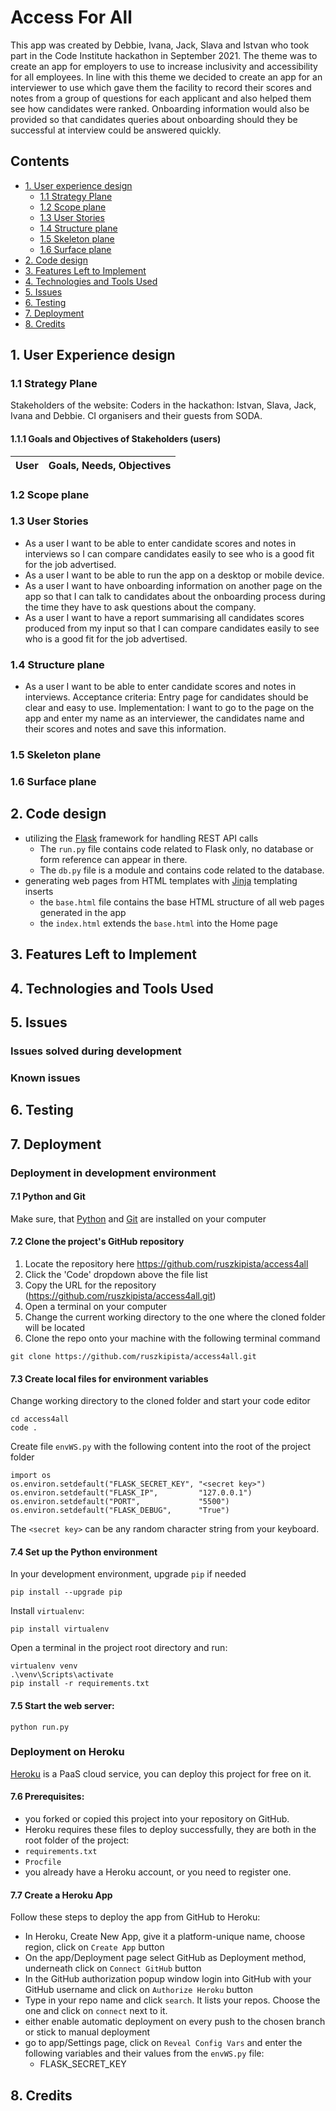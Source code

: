 # Access For All

This app was created by Debbie, Ivana, Jack, Slava and Istvan who took part in the Code Institute hackathon in September 2021.  The theme was to create an app for employers to use to increase inclusivity and accessibility for all employees.  In line with this theme we decided to create an app for an interviewer to use which gave them the facility to record their scores  and notes from a group of questions for each applicant and also helped them see how candidates were ranked.  Onboarding information would also be provided so that candidates queries about onboarding should they be successful at interview could be answered quickly.

## Contents
- [1. User experience design](#1-user-experience-design "1. UX design")
  - [1.1 Strategy Plane](#11-strategy-plane "1.1 Strategy Plane")
  - [1.2 Scope plane](#12-scope-plane "1.2 Scope plane")
  - [1.3 User Stories](#13-user-stories "1.3 User Stories")
  - [1.4 Structure plane](#14-structure-plane "1.4 Structure plane")
  - [1.5 Skeleton plane](#15-skeleton-plane "1.5 Skeleton plane")
  - [1.6 Surface plane](#16-surface-plane "1.6 Surface plane")
- [2. Code design](#2-code-design "2. Code design")
- [3. Features Left to Implement](#3-features-left-to-implement "3. Features Left to Implement")
- [4. Technologies and Tools Used](#4-technologies-and-tools-used "4. Technologies and Tools Used")
- [5. Issues](#5-issues "5. Solved and Known issues")
- [6. Testing](#6-testing "6. Testing")
- [7. Deployment](#7-deployment "7. Deployment")
- [8. Credits](#8-credits "8 Credits")

## 1. User Experience design
### 1.1 Strategy Plane
Stakeholders of the website:
Coders in the hackathon:  Istvan, Slava, Jack, Ivana and Debbie.
CI organisers and their guests from SODA.

#### 1.1.1 Goals and Objectives of Stakeholders (users)
|User|Goals, Needs, Objectives|
|----|------------------------|

### 1.2 Scope plane

### 1.3 User Stories
* As a user I want to be able to enter candidate scores and notes in interviews so I can compare candidates easily to see who is a good fit for the job advertised.
* As a user I want to be able to run the app on a desktop or mobile device.
* As a user I want to have onboarding information on another page on the app so that I can talk to candidates about the onboarding process during the time they have to ask questions about the company.
* As a user I want to have a report summarising all candidates scores produced from my input so that I can compare candidates easily to see who is a good fit for the job advertised.

### 1.4 Structure plane
* As a user I want to be able to enter candidate scores and notes in interviews.
Acceptance criteria:  Entry page for candidates should be clear and easy to use.
Implementation:  I want to go to the page on the app and enter my name as an interviewer, the candidates name and their scores and notes and save this information.



### 1.5 Skeleton plane

### 1.6 Surface plane

## 2. Code design
* utilizing the [Flask](https://flask.palletsprojects.com/) framework for handling REST API calls
  - The `run.py` file contains code related to Flask only, no database or form reference can appear in there.
  - The `db.py` file is a module and contains code related to the database.
* generating web pages from HTML templates with [Jinja](https://jinja.palletsprojects.com/) templating inserts
  - the `base.html` file contains the base HTML structure of all web pages generated in the app
  - the `index.html` extends the `base.html` into the Home page
 
## 3. Features Left to Implement

## 4. Technologies and Tools Used

## 5. Issues
### Issues solved during development
### Known issues

## 6. Testing

## 7. Deployment
 
### Deployment in development environment

#### 7.1 Python and Git
Make sure, that [Python](https://www.python.org/downloads/) and [Git](https://git-scm.com/downloads) are installed on your computer

#### 7.2 Clone the project's GitHub repository

1. Locate the repository here https://github.com/ruszkipista/access4all
2. Click the 'Code' dropdown above the file list
3. Copy the URL for the repository (https://github.com/ruszkipista/access4all.git)
4. Open a terminal on your computer
5. Change the current working directory to the one where the cloned folder will be located
6. Clone the repo onto your machine with the following terminal command
```
git clone https://github.com/ruszkipista/access4all.git
```

#### 7.3 Create local files for environment variables
Change working directory to the cloned folder and start your code editor
```
cd access4all
code .
```
Create file `envWS.py` with the following content into the root of the project folder
```
import os
os.environ.setdefault("FLASK_SECRET_KEY", "<secret key>")
os.environ.setdefault("FLASK_IP",         "127.0.0.1")
os.environ.setdefault("PORT",             "5500")
os.environ.setdefault("FLASK_DEBUG",      "True")
```
The `<secret key>` can be any random character string from your keyboard.
 
#### 7.4 Set up the Python environment
In your development environment, upgrade `pip` if needed
```
pip install --upgrade pip
```
Install `virtualenv`:
```
pip install virtualenv
```
Open a terminal in the project root directory and run:
```
virtualenv venv
.\venv\Scripts\activate
pip install -r requirements.txt
```
#### 7.5 Start the web server:
```
python run.py
```

### Deployment on Heroku
[Heroku](https://www.heroku.com/) is a PaaS cloud service, you can deploy this project for free on it.

#### 7.6 Prerequisites:
- you forked or copied this project into your repository on GitHub.
- Heroku requires these files to deploy successfully, they are both in the root folder of the project:
- `requirements.txt`
- `Procfile`
- you already have a Heroku account, or you need to register one.

#### 7.7 Create a Heroku App
Follow these steps to deploy the app from GitHub to Heroku:
- In Heroku, Create New App, give it a platform-unique name, choose region, click on `Create App` button
- On the app/Deployment page select GitHub as Deployment method, underneath click on `Connect GitHub` button
- In the GitHub authorization popup window login into GitHub with your GitHub username and click on `Authorize Heroku` button
- Type in your repo name and click `search`. It lists your repos. Choose the one and click on `connect` next to it.
- either enable automatic deployment on every push to the chosen branch or stick to manual deployment
- go to app/Settings page, click on `Reveal Config Vars` and enter the following variables and their values from the `envWS.py` file:
  * FLASK_SECRET_KEY

## 8. Credits